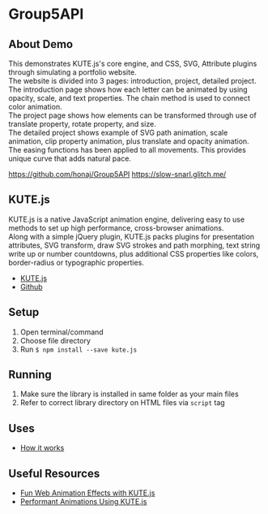 # Group5API

## About Demo
This demonstrates KUTE.js's core engine, and CSS, SVG, Attribute plugins through simulating a portfolio website. <br>
The website is divided into 3 pages: introduction, project, detailed project.<br>
The introduction page shows how each letter can be animated by using opacity, scale, and text properties. The chain method is used to connect color animation. <br>
The project page shows how elements can be transformed through use of translate property, rotate property, and size.<br>
The detailed project shows example of SVG path animation, scale animation, clip property animation, plus translate and opacity animation.<br>
The easing functions has been applied to all movements. This provides unique curve that adds natural pace. 

https://github.com/honaj/Group5API
https://slow-snarl.glitch.me/

## KUTE.js
KUTE.js is a native JavaScript animation engine, delivering easy to use methods to set up high performance, cross-browser animations.<br>
Along with a simple jQuery plugin, KUTE.js packs plugins for presentation attributes, SVG transform, draw SVG strokes and path morphing, text string write up or number countdowns, plus additional CSS properties like colors, border-radius or typographic properties.

* [KUTE.js](http://thednp.github.io/kute.js/index.html)
* [Github](https://github.com/thednp/kute.js)


## Setup 
1. Open terminal/command 
2. Choose file directory
3. Run `$ npm install --save kute.js` 


## Running
1. Make sure the library is installed in same folder as your main files
2. Refer to correct library directory on HTML files via `script` tag


## Uses
* [How it works](https://github.com/thednp/kute.js#how-it-works)


## Useful Resources
* [Fun Web Animation Effects with KUTE.js](https://www.sitepoint.com/fun-web-animation-effects-with-kute-js/)
* [Performant Animations Using KUTE.js](https://code.tutsplus.com/series/performant-animations-using-kutejs--cms-1230)
